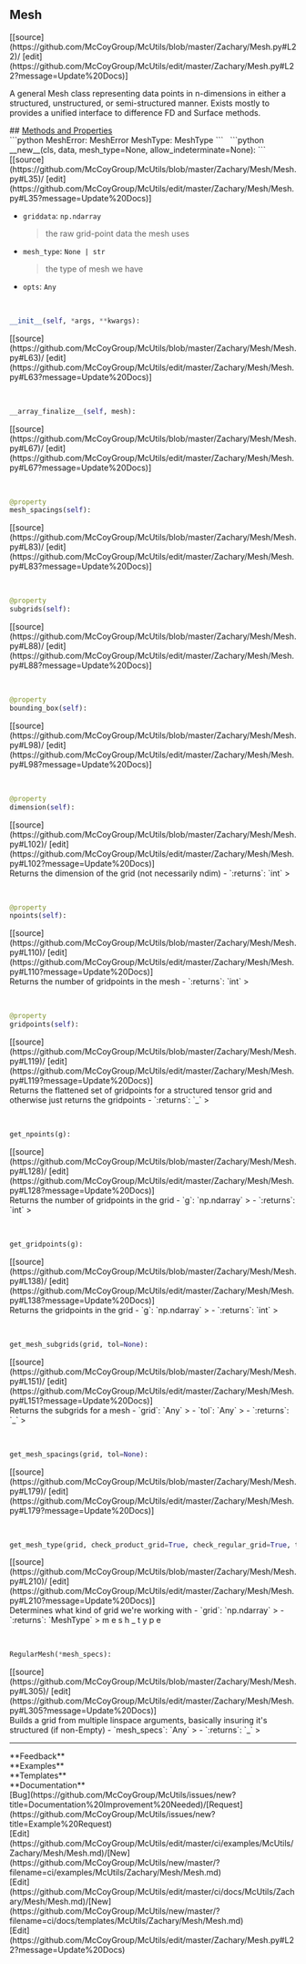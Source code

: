 ## <a id="McUtils.Zachary.Mesh.Mesh">Mesh</a> 

<div class="docs-source-link" markdown="1">
[[source](https://github.com/McCoyGroup/McUtils/blob/master/Zachary/Mesh.py#L22)/
[edit](https://github.com/McCoyGroup/McUtils/edit/master/Zachary/Mesh.py#L22?message=Update%20Docs)]
</div>

A general Mesh class representing data points in n-dimensions
in either a structured, unstructured, or semi-structured manner.
Exists mostly to provides a unified interface to difference FD and Surface methods.







<div class="collapsible-section">
 <div class="collapsible-section collapsible-section-header" markdown="1">
## <a class="collapse-link" data-toggle="collapse" href="#methods" markdown="1"> Methods and Properties</a> <a class="float-right" data-toggle="collapse" href="#methods"><i class="fa fa-chevron-down"></i></a>
 </div>
 <div class="collapsible-section collapsible-section-body collapse show" id="methods" markdown="1">
 ```python
MeshError: MeshError
MeshType: MeshType
```
<a id="McUtils.Zachary.Mesh.Mesh.__new__" class="docs-object-method">&nbsp;</a> 
```python
__new__(cls, data, mesh_type=None, allow_indeterminate=None): 
```
<div class="docs-source-link" markdown="1">
[[source](https://github.com/McCoyGroup/McUtils/blob/master/Zachary/Mesh/Mesh.py#L35)/
[edit](https://github.com/McCoyGroup/McUtils/edit/master/Zachary/Mesh/Mesh.py#L35?message=Update%20Docs)]
</div>

  - `griddata`: `np.ndarray`
    > the raw grid-point data the mesh uses
  - `mesh_type`: `None | str`
    > the type of mesh we have
  - `opts`: `Any`
    >


<a id="McUtils.Zachary.Mesh.Mesh.__init__" class="docs-object-method">&nbsp;</a> 
```python
__init__(self, *args, **kwargs): 
```
<div class="docs-source-link" markdown="1">
[[source](https://github.com/McCoyGroup/McUtils/blob/master/Zachary/Mesh/Mesh.py#L63)/
[edit](https://github.com/McCoyGroup/McUtils/edit/master/Zachary/Mesh/Mesh.py#L63?message=Update%20Docs)]
</div>


<a id="McUtils.Zachary.Mesh.Mesh.__array_finalize__" class="docs-object-method">&nbsp;</a> 
```python
__array_finalize__(self, mesh): 
```
<div class="docs-source-link" markdown="1">
[[source](https://github.com/McCoyGroup/McUtils/blob/master/Zachary/Mesh/Mesh.py#L67)/
[edit](https://github.com/McCoyGroup/McUtils/edit/master/Zachary/Mesh/Mesh.py#L67?message=Update%20Docs)]
</div>


<a id="McUtils.Zachary.Mesh.Mesh.mesh_spacings" class="docs-object-method">&nbsp;</a> 
```python
@property
mesh_spacings(self): 
```
<div class="docs-source-link" markdown="1">
[[source](https://github.com/McCoyGroup/McUtils/blob/master/Zachary/Mesh/Mesh.py#L83)/
[edit](https://github.com/McCoyGroup/McUtils/edit/master/Zachary/Mesh/Mesh.py#L83?message=Update%20Docs)]
</div>


<a id="McUtils.Zachary.Mesh.Mesh.subgrids" class="docs-object-method">&nbsp;</a> 
```python
@property
subgrids(self): 
```
<div class="docs-source-link" markdown="1">
[[source](https://github.com/McCoyGroup/McUtils/blob/master/Zachary/Mesh/Mesh.py#L88)/
[edit](https://github.com/McCoyGroup/McUtils/edit/master/Zachary/Mesh/Mesh.py#L88?message=Update%20Docs)]
</div>


<a id="McUtils.Zachary.Mesh.Mesh.bounding_box" class="docs-object-method">&nbsp;</a> 
```python
@property
bounding_box(self): 
```
<div class="docs-source-link" markdown="1">
[[source](https://github.com/McCoyGroup/McUtils/blob/master/Zachary/Mesh/Mesh.py#L98)/
[edit](https://github.com/McCoyGroup/McUtils/edit/master/Zachary/Mesh/Mesh.py#L98?message=Update%20Docs)]
</div>


<a id="McUtils.Zachary.Mesh.Mesh.dimension" class="docs-object-method">&nbsp;</a> 
```python
@property
dimension(self): 
```
<div class="docs-source-link" markdown="1">
[[source](https://github.com/McCoyGroup/McUtils/blob/master/Zachary/Mesh/Mesh.py#L102)/
[edit](https://github.com/McCoyGroup/McUtils/edit/master/Zachary/Mesh/Mesh.py#L102?message=Update%20Docs)]
</div>
Returns the dimension of the grid (not necessarily ndim)
  - `:returns`: `int`
    >


<a id="McUtils.Zachary.Mesh.Mesh.npoints" class="docs-object-method">&nbsp;</a> 
```python
@property
npoints(self): 
```
<div class="docs-source-link" markdown="1">
[[source](https://github.com/McCoyGroup/McUtils/blob/master/Zachary/Mesh/Mesh.py#L110)/
[edit](https://github.com/McCoyGroup/McUtils/edit/master/Zachary/Mesh/Mesh.py#L110?message=Update%20Docs)]
</div>
Returns the number of gridpoints in the mesh
  - `:returns`: `int`
    >


<a id="McUtils.Zachary.Mesh.Mesh.gridpoints" class="docs-object-method">&nbsp;</a> 
```python
@property
gridpoints(self): 
```
<div class="docs-source-link" markdown="1">
[[source](https://github.com/McCoyGroup/McUtils/blob/master/Zachary/Mesh/Mesh.py#L119)/
[edit](https://github.com/McCoyGroup/McUtils/edit/master/Zachary/Mesh/Mesh.py#L119?message=Update%20Docs)]
</div>
Returns the flattened set of gridpoints for a structured tensor grid and otherwise just returns the gridpoints
  - `:returns`: `_`
    >


<a id="McUtils.Zachary.Mesh.Mesh.get_npoints" class="docs-object-method">&nbsp;</a> 
```python
get_npoints(g): 
```
<div class="docs-source-link" markdown="1">
[[source](https://github.com/McCoyGroup/McUtils/blob/master/Zachary/Mesh/Mesh.py#L128)/
[edit](https://github.com/McCoyGroup/McUtils/edit/master/Zachary/Mesh/Mesh.py#L128?message=Update%20Docs)]
</div>
Returns the number of gridpoints in the grid
  - `g`: `np.ndarray`
    > 
  - `:returns`: `int`
    >


<a id="McUtils.Zachary.Mesh.Mesh.get_gridpoints" class="docs-object-method">&nbsp;</a> 
```python
get_gridpoints(g): 
```
<div class="docs-source-link" markdown="1">
[[source](https://github.com/McCoyGroup/McUtils/blob/master/Zachary/Mesh/Mesh.py#L138)/
[edit](https://github.com/McCoyGroup/McUtils/edit/master/Zachary/Mesh/Mesh.py#L138?message=Update%20Docs)]
</div>
Returns the gridpoints in the grid
  - `g`: `np.ndarray`
    > 
  - `:returns`: `int`
    >


<a id="McUtils.Zachary.Mesh.Mesh.get_mesh_subgrids" class="docs-object-method">&nbsp;</a> 
```python
get_mesh_subgrids(grid, tol=None): 
```
<div class="docs-source-link" markdown="1">
[[source](https://github.com/McCoyGroup/McUtils/blob/master/Zachary/Mesh/Mesh.py#L151)/
[edit](https://github.com/McCoyGroup/McUtils/edit/master/Zachary/Mesh/Mesh.py#L151?message=Update%20Docs)]
</div>
Returns the subgrids for a mesh
  - `grid`: `Any`
    > 
  - `tol`: `Any`
    > 
  - `:returns`: `_`
    >


<a id="McUtils.Zachary.Mesh.Mesh.get_mesh_spacings" class="docs-object-method">&nbsp;</a> 
```python
get_mesh_spacings(grid, tol=None): 
```
<div class="docs-source-link" markdown="1">
[[source](https://github.com/McCoyGroup/McUtils/blob/master/Zachary/Mesh/Mesh.py#L179)/
[edit](https://github.com/McCoyGroup/McUtils/edit/master/Zachary/Mesh/Mesh.py#L179?message=Update%20Docs)]
</div>


<a id="McUtils.Zachary.Mesh.Mesh.get_mesh_type" class="docs-object-method">&nbsp;</a> 
```python
get_mesh_type(grid, check_product_grid=True, check_regular_grid=True, tol=None): 
```
<div class="docs-source-link" markdown="1">
[[source](https://github.com/McCoyGroup/McUtils/blob/master/Zachary/Mesh/Mesh.py#L210)/
[edit](https://github.com/McCoyGroup/McUtils/edit/master/Zachary/Mesh/Mesh.py#L210?message=Update%20Docs)]
</div>
Determines what kind of grid we're working with
  - `grid`: `np.ndarray`
    > 
  - `:returns`: `MeshType`
    > m
e
s
h
_
t
y
p
e


<a id="McUtils.Zachary.Mesh.Mesh.RegularMesh" class="docs-object-method">&nbsp;</a> 
```python
RegularMesh(*mesh_specs): 
```
<div class="docs-source-link" markdown="1">
[[source](https://github.com/McCoyGroup/McUtils/blob/master/Zachary/Mesh/Mesh.py#L305)/
[edit](https://github.com/McCoyGroup/McUtils/edit/master/Zachary/Mesh/Mesh.py#L305?message=Update%20Docs)]
</div>
Builds a grid from multiple linspace arguments,
basically insuring it's structured (if non-Empty)
  - `mesh_specs`: `Any`
    > 
  - `:returns`: `_`
    >
 </div>
</div>












---


<div markdown="1" class="text-secondary">
<div class="container">
  <div class="row">
   <div class="col" markdown="1">
**Feedback**   
</div>
   <div class="col" markdown="1">
**Examples**   
</div>
   <div class="col" markdown="1">
**Templates**   
</div>
   <div class="col" markdown="1">
**Documentation**   
</div>
   <div class="col" markdown="1">
   
</div>
   <div class="col" markdown="1">
   
</div>
   <div class="col" markdown="1">
   
</div>
</div>
  <div class="row">
   <div class="col" markdown="1">
[Bug](https://github.com/McCoyGroup/McUtils/issues/new?title=Documentation%20Improvement%20Needed)/[Request](https://github.com/McCoyGroup/McUtils/issues/new?title=Example%20Request)   
</div>
   <div class="col" markdown="1">
[Edit](https://github.com/McCoyGroup/McUtils/edit/master/ci/examples/McUtils/Zachary/Mesh/Mesh.md)/[New](https://github.com/McCoyGroup/McUtils/new/master/?filename=ci/examples/McUtils/Zachary/Mesh/Mesh.md)   
</div>
   <div class="col" markdown="1">
[Edit](https://github.com/McCoyGroup/McUtils/edit/master/ci/docs/McUtils/Zachary/Mesh/Mesh.md)/[New](https://github.com/McCoyGroup/McUtils/new/master/?filename=ci/docs/templates/McUtils/Zachary/Mesh/Mesh.md)   
</div>
   <div class="col" markdown="1">
[Edit](https://github.com/McCoyGroup/McUtils/edit/master/Zachary/Mesh.py#L22?message=Update%20Docs)   
</div>
   <div class="col" markdown="1">
   
</div>
   <div class="col" markdown="1">
   
</div>
   <div class="col" markdown="1">
   
</div>
</div>
</div>
</div>